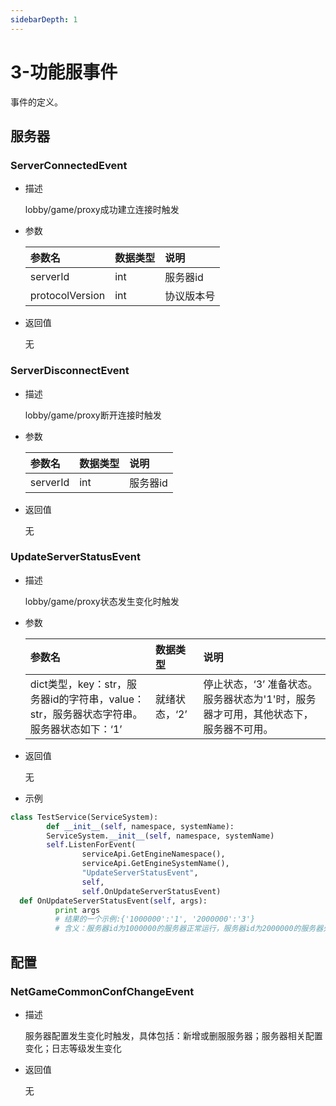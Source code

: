 ```yaml
---
sidebarDepth: 1
---
```


# <span id="3-功能服事件"></span>3-功能服事件


事件的定义。

<span id="服务器"></span>
## 服务器

<span id="ServerConnectedEvent"></span>
### ServerConnectedEvent

- 描述

    lobby/game/proxy成功建立连接时触发

- 参数

    | 参数名 | 数据类型 | 说明 |
    | :--- | :--- | :--- |
    | serverId | int | 服务器id |
    | protocolVersion | int | 协议版本号 |
- 返回值

    无
<span id="ServerDisconnectEvent"></span>
### ServerDisconnectEvent

- 描述

    lobby/game/proxy断开连接时触发

- 参数

    | 参数名 | 数据类型 | 说明 |
    | :--- | :--- | :--- |
    | serverId | int | 服务器id |
- 返回值

    无
<span id="UpdateServerStatusEvent"></span>
### UpdateServerStatusEvent

- 描述

    lobby/game/proxy状态发生变化时触发

- 参数

    | 参数名 | 数据类型 | 说明 |
    | :--- | :--- | :--- |
    | dict类型，key：str，服务器id的字符串，value：str，服务器状态字符串。服务器状态如下：‘1’ | 就绪状态，‘2’ | 停止状态，‘3’ 准备状态。服务器状态为'1'时，服务器才可用，其他状态下，服务器不可用。 |
- 返回值

    无
- 示例

```python
class TestService(ServiceSystem):
        def __init__(self, namespace, systemName):
        ServiceSystem.__init__(self, namespace, systemName)
        self.ListenForEvent(
                serviceApi.GetEngineNamespace(),
                serviceApi.GetEngineSystemName(),
                "UpdateServerStatusEvent",
                self,
                self.OnUpdateServerStatusEvent)
  def OnUpdateServerStatusEvent(self, args):
          print args
          # 结果的一个示例:{'1000000':'1', '2000000':'3'}
          # 含义：服务器id为1000000的服务器正常运行，服务器id为2000000的服务器处于准备状态。
 ```
<span id="配置"></span>
## 配置

<span id="NetGameCommonConfChangeEvent"></span>
### NetGameCommonConfChangeEvent

- 描述

    服务器配置发生变化时触发，具体包括：新增或删服服务器；服务器相关配置变化；日志等级发生变化

- 返回值

    无
